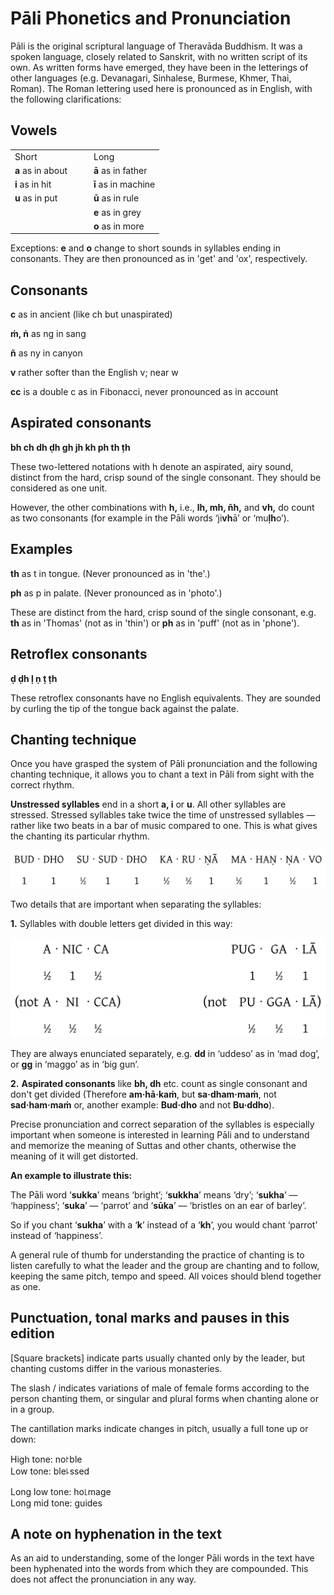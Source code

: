 # Pāli Phonetics and Pronunciation

Pāli is the original scriptural language of Theravāda Buddhism. It was a spoken
language, closely related to Sanskrit, with no written script of its own. As
written forms have emerged, they have been in the letterings of other languages
(e.g. Devanagari, Sinhalese, Burmese, Khmer, Thai, Roman). The Roman lettering
used here is pronounced as in English, with the following clarifications:

## Vowels

<table>
<tr>
<td>Short</td>
<td>&#x2003;</td>
<td>Long</td>
</tr>
<tr>
<td><strong>a</strong> as in <span class="prul">a</span>bout</td>
<td>&#x2003;</td>
<td><strong>ā</strong> as in f<span class="prul">a</span>ther</td>
</tr>
<tr>
<td><strong>i</strong> as in h<span class="prul">i</span>t</td>
<td>&#x2003;</td>
<td><strong>ī</strong> as in mach<span class="prul">i</span>ne</td>
</tr>
<tr>
<td><strong>u</strong> as in p<span class="prul">u</span>t</td>
<td>&#x2003;</td>
<td><strong>ū</strong> as in r<span class="prul">u</span>le</td>
</tr>
<tr>
<td></td>
<td>&#x2003;</td>
<td><strong>e</strong> as in gr<span class="prul">e</span>y</td>
</tr>
<tr>
<td></td>
<td>&#x2003;</td>
<td><strong>o</strong> as in m<span class="prul">o</span>re</td>
</tr>
</table>

Exceptions: <strong>e</strong> and <strong>o</strong> change to short sounds in syllables ending in consonants. They are then pronounced as in 'g<span class="prul">e</span>t' and '<span class="prul">o</span>x', respectively.

## Consonants

**c** as in an<span class="prul">c</span>ient (like <span class="prul">ch</span> but unaspirated)

**ṁ, ṅ** as <span class="prul">ng</span> in sa<span class="prul">ng</span>

**ñ** as <span class="prul">ny</span> in ca<span class="prul">ny</span>on

**v** rather softer than the English <span class="prul">v</span>; near <span class="prul">w</span>

**cc** is a double <span class="prul">c</span> as in Fibona<span class="prul">cc</span>i, never pronounced as in a<span class="prul">cc</span>ount

## Aspirated consonants

**bh ch dh ḍh gh jh kh ph th ṭh**

These two-lettered notations with <span class="prul">h</span> denote an aspirated, airy sound,
distinct from the hard, crisp sound of the single consonant. They should be
considered as one unit.

However, the other combinations with **h,** i.e., **lh, mh, ñh,** and
**vh,** do count as two consonants (for example in the Pāli words
‘ji**vh**ā’ or ‘mu**ḷh**o’).

## Examples

**th** as <span class="prul">t</span> in <span class="prul">t</span>ongue. (Never pronounced as in '<span class="prul">th</span>e'.)

**ph** as <span class="prul">p</span> in <span class="prul">p</span>alate. (Never pronounced as in '<span class="prul">ph</span>oto'.)

These are distinct from the hard, crisp sound of the single consonant, e.g. **th** as in '<span class="prul">Th</span>omas' (not as in '<span class="prul">th</span>in') or **ph** as in '<span class="prul">p</span>uff' (not as in '<span class="prul">ph</span>one').

## Retroflex consonants

**ḍ ḍh ḷ ṇ ṭ ṭh**

These retroflex consonants have no English equivalents. They are sounded by curling the tip of the tongue back against the palate.

## Chanting technique

Once you have grasped the system of Pāli pronunciation and the following chanting technique, it allows you to chant a text in Pāli from sight with the correct rhythm.

**Unstressed syllables** end in a short **a, i** or **u**. All other syllables are stressed. Stressed syllables take twice the time of unstressed syllables — rather like two beats in a bar of music compared to one. This is what gives the chanting its particular rhythm.

![Chanting Buddho](./images/chanting-buddho.png)

Two details that are important when separating the syllables:

**1.** Syllables with double letters get divided in this way:

![Chanting Anicca](./images/chanting-anicca.png)

They are always enunciated separately, e.g. **dd** in ‘uddeso’ as in ‘mad dog’, or **gg** in ‘maggo’ as in ‘big gun’.

**2.** **Aspirated consonants** like **bh, dh** etc. count as single consonant and don't get divided (Therefore **am·hā·kaṁ**, but **sa·dham·maṁ**, not **sad·ham·maṁ** or, another example: **Bud·dho** and not **Bu·ddho**).

Precise pronunciation and correct separation of the syllables is especially important when someone is interested in learning Pāli and to understand and memorize the meaning of Suttas and other chants, otherwise the meaning of it will get distorted.

**An example to illustrate this:**

The Pāli word ‘**sukka**’ means ‘bright’; ‘**sukkha**’ means ‘dry’; ‘**sukha**’ — ‘happiness’; ‘**suka**’ — ‘parrot’ and ‘**sūka**’ — ‘bristles on an ear of barley’.

So if you chant ‘**sukha**’ with a ‘**k**’ instead of a ‘**kh**’, you would chant ‘parrot’ instead of ‘happiness’.

A general rule of thumb for understanding the practice of chanting is to listen carefully to what the leader and the group are chanting and to follow, keeping the same pitch, tempo and speed. All voices should blend together as one.

## Punctuation, tonal marks and pauses in this edition

[Square brackets] indicate parts usually chanted only by the leader, but
chanting customs differ in the various monasteries.

The slash / indicates variations of male of female forms according to
the person chanting them, or singular and plural forms when chanting
alone or in a group.

The cantillation marks indicate changes in pitch, usually a full tone up or down:

High tone: no꜓ble\
Low tone: ble꜕ssed

Long low tone: ho꜖mage\
Long mid tone: <span class="prul">guides</span>

## A note on hyphenation in the text

As an aid to understanding, some of the longer Pāli words in the text have been
hyphenated into the words from which they are compounded. This does not affect
the pronunciation in any way.
